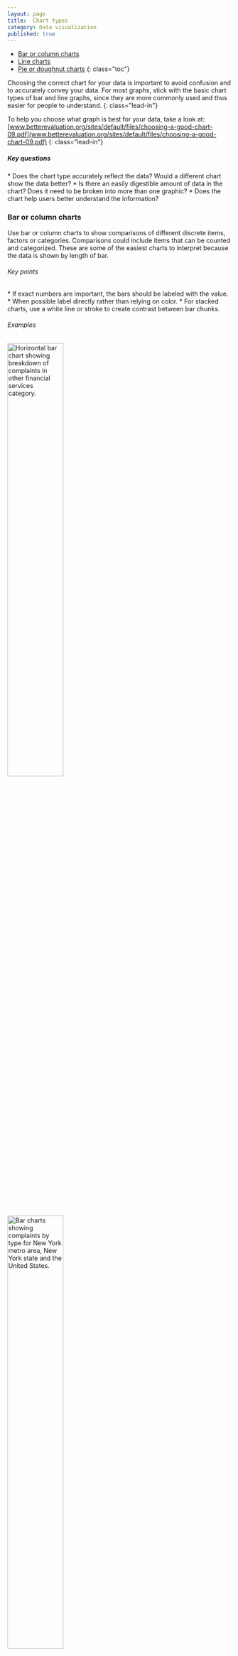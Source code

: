 ```yaml
---
layout: page
title:  Chart types
category: Data visualization
published: true
---
```


- [Bar or column charts](#bar-column-charts)
- [Line charts](#line-charts)
- [Pie or doughnut charts](#pie-doughnut-charts)
 {: class="toc"}


Choosing the correct chart for your data is important to avoid confusion and to
accurately convey your data. For most graphs, stick with the basic chart types
of bar and line graphs, since they are more commonly used and thus easier for
people to understand.
{: class="lead-in"}

To help you choose what graph is best for your data, take a look at:
[www.betterevaluation.org/sites/default/files/choosing-a-good-chart-09.pdf](www.betterevaluation.org/sites/default/files/choosing-a-good-chart-09.pdf)
{: class="lead-in"}

<h5>Key questions</h5>
* Does the chart type accurately reflect the data? Would a different chart show
the data better?
* Is there an easily digestible amount of data in the chart? Does it need to be
broken into more than one graphic?
* Does the chart help users better understand the information?

<h3 id="bar-column-charts">Bar or column charts</h3>
Use bar or column charts to show comparisons of different discrete items,
factors or categories. Comparisons could include items that can be counted and
categorized. These are some of the easiest charts to interpret because the data
is shown by length of bar.

<h6>Key points</h6>
* If exact numbers are important, the bars should be labeled with the value.
* When possible label directly rather than relying on color.
* For stacked charts, use a white line or stroke to create contrast between bar
chunks.

<h6>Examples</h6>

<img src="{{site.baseurl}}/static/img/data-visualization/bar-chart-1.png"
alt="Horizontal bar chart showing breakdown of complaints in other financial
services category." height="50%" width="50%">

<img src="{{site.baseurl}}/static/img/data-visualization/bar-chart-2.png"
alt="Bar charts showing complaints by type for New York metro area, New
York state and the United States." height="50%" width="50%">

<img src="{{site.baseurl}}/static/img/data-visualization/bar-chart-3.png"
alt="Stacked bar chart showing breakdown of complaints in other financial
services category." height="50%" width="50%">

<img src="{{site.baseurl}}/static/img/data-visualization/bar-chart-4.png"
alt="Bar charts showing complaints by region (New York metro area, New
York state and the United States) for different financial categories."
height="50%" width="50%">

<h3 id="line-charts">Line charts</h3>
Use when you have one factor over time to show change. Start your axis at 0 and
label your axis to avoid confusion.

<h6>Key points</h6>
* Label your lines directly or use different patterns for each line.
* Generally show five or fewer lines to avoid confusion.
* Consider using many small line charts if you need to show more factors.
(These are called small multiples charts.)

<h6>Examples</h6>

<img src="{{site.baseurl}}/static/img/data-visualization/line-chart-1.png"
alt="Line chart showing complaints from Florida from July 2011 to December
2016." height="50%" width="50%">

<img src="{{site.baseurl}}/static/img/data-visualization/line-chart-2.png"
alt="Line chart showing change in college credit card agreement trends between
2009 and 2015." height="50%" width="50%">

<h3 id="pie-doughnut-charts">Pie or doughnut charts</h3>
Use when you have less than six things that add up to 100%. Use the middle of
the doughnut to highlight the number or category type. You could also consider
using a stacked bar chart instead.

<h6>Key points</h6>
* The slices should add up to 100%.
* Use 5 or less slices.
* Directly label all slices.
* Use a white outline or stroke to create contrast between the slices.

<h6>Examples</h6>

<img src="{{site.baseurl}}/static/img/data-visualization/doughnut-chart-1.png"
alt="Three doughnut charts of varying percentages." height="50%" width="50%">

<img src="{{site.baseurl}}/static/img/data-visualization/doughnut-chart-2.jpg"
alt="A doughnut chart used within a social media graphic." height="50%"
width="50%">
